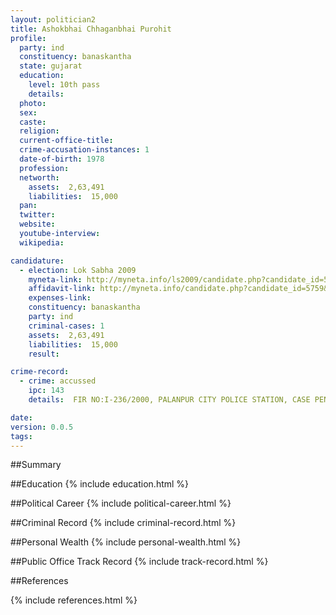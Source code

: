 ```yaml
---
layout: politician2
title: Ashokbhai Chhaganbhai Purohit
profile: 
  party: ind
  constituency: banaskantha
  state: gujarat
  education: 
    level: 10th pass
    details: 
  photo: 
  sex: 
  caste: 
  religion: 
  current-office-title: 
  crime-accusation-instances: 1
  date-of-birth: 1978
  profession: 
  networth: 
    assets:  2,63,491
    liabilities:  15,000
  pan: 
  twitter: 
  website: 
  youtube-interview: 
  wikipedia: 

candidature: 
  - election: Lok Sabha 2009
    myneta-link: http://myneta.info/ls2009/candidate.php?candidate_id=5759
    affidavit-link: http://myneta.info/candidate.php?candidate_id=5759&scan=original
    expenses-link: 
    constituency: banaskantha 
    party: ind
    criminal-cases: 1
    assets:  2,63,491
    liabilities:  15,000
    result:  

crime-record: 
  - crime: accussed
    ipc: 143
    details:  FIR NO:I-236/2000, PALANPUR CITY POLICE STATION, CASE PENDING IN METROPOLITANT CHIEF JUDICIAL MEGI. COURT, PALANPUR DATED 28-04-2004  

date: 
version: 0.0.5
tags: 
---
```

##Summary


##Education
{% include education.html %}


##Political Career
{% include political-career.html %}


##Criminal Record
{% include criminal-record.html %}


##Personal Wealth
{% include personal-wealth.html %}


##Public Office Track Record
{% include track-record.html %}


##References


{% include references.html %}